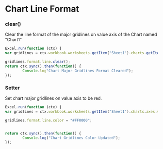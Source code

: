 # Chart Line Format
### clear()

Clear the line format of the major gridlines on value axis of the Chart named "Chart1"

```js
Excel.run(function (ctx) { 
var gridlines = ctx.workbook.worksheets.getItem("Sheet1").charts.getItem("Chart1").axes.valueaxis.majorGridlines;	

gridlines.format.line.clear();
return ctx.sync().then(function() {
		Console.log"Chart Major Gridlines Format Cleared");
});
```
### Setter

Set chart major gridlines on value axis to be red.
```js
Excel.run(function (ctx) { 
var gridlines = ctx.workbook.worksheets.getItem("Sheet1").charts.axes.valueaxis.majorGridlines;

gridlines.format.line.color = "#FF0000";


return ctx.sync().then(function() {
		Console.log("Chart Gridlines Color Updated");
});
```
